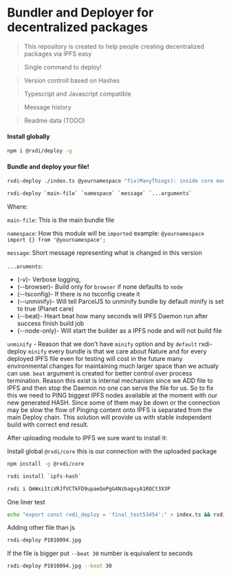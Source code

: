 # Bundler and Deployer for decentralized packages

> This repository is created to help people creating decentralized packages via IPFS easy

> Single command to deploy!

> Version controll based on Hashes

> Typescript and Javascript compatible

> Message history

> Readme data (TODO)


#### Install globally
```bash
npm i @rxdi/deploy -g
```

#### Bundle and deploy your file!

```bash
rxdi-deploy ./index.ts @yournamespace "fix(ManyThings): inside core module" -v --tsconfig
```


```bash
rxdi-deploy `main-file` `namespace` `message` `...arguments`
```

Where:

`main-file`: This is the main bundle file

`namespace`: How this module will be `imported` example: `@yournamespace` `import {} from '@yournamespace';`

`message`: Short message representing what is changed in this version

`...aruments`: 
  - (-v)- Verbose logging,
  - (--browser)- Build only for `browser` if none defaults to `node`
  - (--tsconfig)- If there is no tsconfig create it
  - (--unminify)- Will tell ParcelJS to unminify bundle by default minify is set to true (Planet care)
  - (--beat)- Heart beat how many seconds will IPFS Daemon run after success finish build job
  - (--node-only)- Will start the builder as a IPFS node and will not build file

`unminify` - Reason that we don't have `minify` option and by `default` rxdi-deploy `minify` every bundle is that we care about Nature and for every deployed IPFS file even for testing will cost in the future many environmental changes for maintaining much larger space than we actualy can use.
`beat` argument is created for better control over process termination.
Reason this exist is internal mechanism since we ADD file to IPFS and then stop the Daemon no one can serve the file for us.
So to fix this we need to PING biggest IPFS nodes available at the moment with our new generated HASH.
Since some of them may be down or the connection may be slow the flow of Pinging content onto IPFS is separated from the main Deploy chain.
This solution will provide us with stable independent build with correct end result.

After uploading module to IPFS we sure want to install it:

Install global `@rxdi/core` this is our connection with the uploaded package

```bash
npm install -g @rxdi/core
```

```bash
rxdi install `ipfs-hash`
```

```bash
rxdi i QmWxi1tiVRJfVCTkFD9upaeQoPgG4NzbagxyA1RQCt3X3P
```


One liner test
```bash
echo "export const rxdi_deploy = 'final_test53454';" > index.ts && rxdi-deploy ./index.ts @nonamespace "init(): init commit" -v --tsconfig --minify --beat 6
```

Adding other file than js

```bash
rxdi-deploy P1010094.jpg
```

If the file is bigger put `--beat 30` number is equivalent to seconds

```bash
rxdi-deploy P1010094.jpg --beat 30
```
